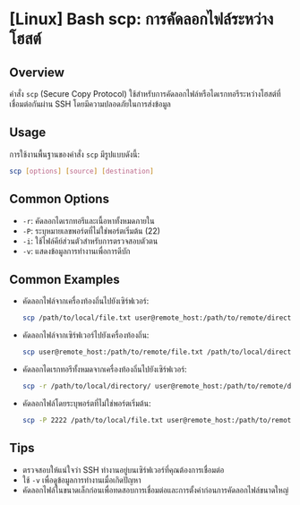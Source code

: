# [Linux] Bash scp: การคัดลอกไฟล์ระหว่างโฮสต์

## Overview
คำสั่ง `scp` (Secure Copy Protocol) ใช้สำหรับการคัดลอกไฟล์หรือไดเรกทอรีระหว่างโฮสต์ที่เชื่อมต่อกันผ่าน SSH โดยมีความปลอดภัยในการส่งข้อมูล

## Usage
การใช้งานพื้นฐานของคำสั่ง `scp` มีรูปแบบดังนี้:
```bash
scp [options] [source] [destination]
```

## Common Options
- `-r`: คัดลอกไดเรกทอรีและเนื้อหาทั้งหมดภายใน
- `-P`: ระบุหมายเลขพอร์ตที่ไม่ใช่พอร์ตเริ่มต้น (22)
- `-i`: ใช้ไฟล์คีย์ส่วนตัวสำหรับการตรวจสอบตัวตน
- `-v`: แสดงข้อมูลการทำงานเพื่อการดีบัก

## Common Examples
- คัดลอกไฟล์จากเครื่องท้องถิ่นไปยังเซิร์ฟเวอร์:
  ```bash
  scp /path/to/local/file.txt user@remote_host:/path/to/remote/directory/
  ```

- คัดลอกไฟล์จากเซิร์ฟเวอร์ไปยังเครื่องท้องถิ่น:
  ```bash
  scp user@remote_host:/path/to/remote/file.txt /path/to/local/directory/
  ```

- คัดลอกไดเรกทอรีทั้งหมดจากเครื่องท้องถิ่นไปยังเซิร์ฟเวอร์:
  ```bash
  scp -r /path/to/local/directory/ user@remote_host:/path/to/remote/directory/
  ```

- คัดลอกไฟล์โดยระบุพอร์ตที่ไม่ใช่พอร์ตเริ่มต้น:
  ```bash
  scp -P 2222 /path/to/local/file.txt user@remote_host:/path/to/remote/directory/
  ```

## Tips
- ตรวจสอบให้แน่ใจว่า SSH ทำงานอยู่บนเซิร์ฟเวอร์ที่คุณต้องการเชื่อมต่อ
- ใช้ `-v` เพื่อดูข้อมูลการทำงานเมื่อเกิดปัญหา
- คัดลอกไฟล์ในขนาดเล็กก่อนเพื่อทดสอบการเชื่อมต่อและการตั้งค่าก่อนการคัดลอกไฟล์ขนาดใหญ่